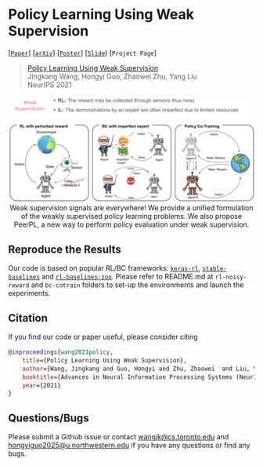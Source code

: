 # Policy Learning Using Weak Supervision

[[`Paper`](https://arxiv.org/pdf/2010.01748.pdf)]
[[`arXiv`](https://arxiv.org/abs/2010.01748)]
[[`Poster`](https://github.com/wangjksjtu/PeerPL/blob/main/imgs/neurips_poster.pdf)]
[[`Slide`](https://neurips.cc/media/neurips-2021/Slides/27948.pdf))
[`Project Page`]
<!-- [[`Project Page`](http://www.cs.toronto.edu/~wangjk/publications/peerpl.html)] -->

> [Policy Learning Using Weak Supervision]()  
> Jingkang Wang, Hongyi Guo, Zhaowei Zhu, Yang Liu \
> NeurIPS 2021  

<div align="center">
    <img src="imgs/weak-policy-learning.png" alt><br>
    Weak supervision signals are everywhere! We provide a unified formulation of the weakly supervised policy learning problems. We also propose PeerPL, a new way to perform policy evaluation under weak supervision.
</div>

## Reproduce the Results 
Our code is based on popular RL/BC frameworks: [`keras-rl`](https://github.com/keras-rl/keras-rl), [`stable-baselines`](https://github.com/hill-a/stable-baselines) and [`rl-baselines-zoo`](https://github.com/araffin/rl-baselines-zoo). Please refer to README.md at `rl-noisy-reward` and `bc-cotrain` folders to set-up the environments and launch the experiments. 

## Citation
If you find our code or paper useful, please consider citing
```bibtex
@inproceedings{wang2021policy,
    title={Policy Learning Using Weak Supervision},
    author={Wang, Jingkang and Guo, Hongyi and Zhu, Zhaowei  and Liu, Yang},
    booktitle={Advances in Neural Information Processing Systems (NeurIPS)},
    year={2021}
}
```

## Questions/Bugs
Please submit a Github issue or contact wangjk@cs.toronto.edu and hongyiguo2025@u.northwestern.edu if you have any questions or find any bugs.
